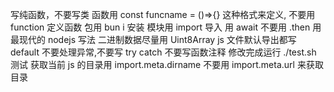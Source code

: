 写纯函数，不要写类
函数用 const funcname = ()=>{} 这种格式来定义, 不要用 function 定义函数
包用 bun i 安装
模块用 import 导入
用 await 不要用 .then
用最现代的 nodejs 写法
二进制数据尽量用 Uint8Array
js 文件默认导出都写 default
不要处理异常,不要写 try catch
不要写函数注释
修改完成运行 ./test.sh 测试
获取当前 js 的目录用 import.meta.dirname 不要用 import.meta.url 来获取目录
